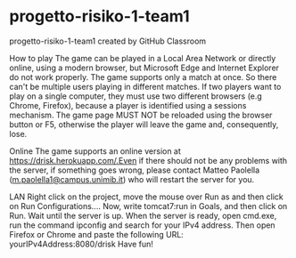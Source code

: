 # progetto-risiko-1-team1
progetto-risiko-1-team1 created by GitHub Classroom

How to play
The game can be played in a Local Area Network or directly online, using a modern browser, but Microsoft Edge and Internet Explorer do not work 
properly.
The game supports only a match at once. So there can't be multiple users playing in different matches.
If two players want to play on a single computer, they must use two different browsers (e.g Chrome, Firefox), because a player is identified using a sessions
mechanism.
The game page MUST NOT be reloaded using the browser button or F5, otherwise the player will leave the game and, consequently, lose.

Online
The game supports an online version at https://drisk.herokuapp.com/.Even if there should not be any problems with the server, if something goes
wrong, please contact Matteo Paolella (m.paolella1@campus.unimib.it) who will restart the server for you.

LAN
Right click on the project, move the mouse over Run as and then click on Run Configurations....
Now, write tomcat7:run in Goals, and then click on Run.
Wait until the server is up.
When the server is ready, open cmd.exe, run the command ipconfig and search for your IPv4 address.
Then open Firefox or Chrome and paste the following URL: yourIPv4Address:8080/drisk
Have fun!
